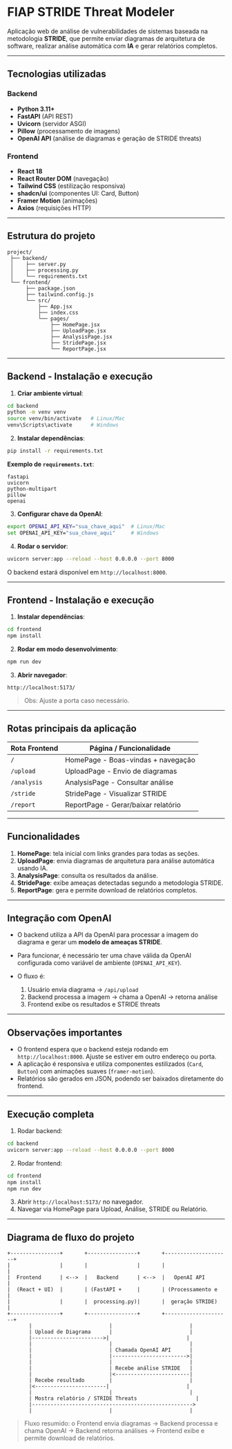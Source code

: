 # FIAP STRIDE Threat Modeler

Aplicação web de análise de vulnerabilidades de sistemas baseada na metodologia **STRIDE**, que permite enviar diagramas de arquitetura de software, realizar análise automática com **IA** e gerar relatórios completos.

---

## Tecnologias utilizadas

### Backend

* **Python 3.11+**
* **FastAPI** (API REST)
* **Uvicorn** (servidor ASGI)
* **Pillow** (processamento de imagens)
* **OpenAI API** (análise de diagramas e geração de STRIDE threats)

### Frontend

* **React 18**
* **React Router DOM** (navegação)
* **Tailwind CSS** (estilização responsiva)
* **shadcn/ui** (componentes UI: Card, Button)
* **Framer Motion** (animações)
* **Axios** (requisições HTTP)

---

## Estrutura do projeto

```
project/
 ├── backend/
 │    ├── server.py
 │    ├── processing.py
 │    └── requirements.txt
 └── frontend/
      ├── package.json
      ├── tailwind.config.js
      └── src/
          ├── App.jsx
          ├── index.css
          └── pages/
              ├── HomePage.jsx
              ├── UploadPage.jsx
              ├── AnalysisPage.jsx
              ├── StridePage.jsx
              └── ReportPage.jsx
```

---

## Backend - Instalação e execução

1. **Criar ambiente virtual**:

```bash
cd backend
python -m venv venv
source venv/bin/activate   # Linux/Mac
venv\Scripts\activate      # Windows
```

2. **Instalar dependências**:

```bash
pip install -r requirements.txt
```

**Exemplo de `requirements.txt`**:

```
fastapi
uvicorn
python-multipart
pillow
openai
```

3. **Configurar chave da OpenAI**:

```bash
export OPENAI_API_KEY="sua_chave_aqui"  # Linux/Mac
set OPENAI_API_KEY="sua_chave_aqui"     # Windows
```

4. **Rodar o servidor**:

```bash
uvicorn server:app --reload --host 0.0.0.0 --port 8000
```

O backend estará disponível em `http://localhost:8000`.

---

## Frontend - Instalação e execução

1. **Instalar dependências**:

```bash
cd frontend
npm install
```

2. **Rodar em modo desenvolvimento**:

```bash
npm run dev
```

3. **Abrir navegador**:

```
http://localhost:5173/
```

> Obs: Ajuste a porta caso necessário.

---

## Rotas principais da aplicação

| Rota Frontend | Página / Funcionalidade             |
| ------------- | ----------------------------------- |
| `/`           | HomePage - Boas-vindas + navegação  |
| `/upload`     | UploadPage - Envio de diagramas     |
| `/analysis`   | AnalysisPage - Consultar análise    |
| `/stride`     | StridePage - Visualizar STRIDE      |
| `/report`     | ReportPage - Gerar/baixar relatório |

---

## Funcionalidades

1. **HomePage**: tela inicial com links grandes para todas as seções.
2. **UploadPage**: envia diagramas de arquitetura para análise automática usando IA.
3. **AnalysisPage**: consulta os resultados da análise.
4. **StridePage**: exibe ameaças detectadas segundo a metodologia STRIDE.
5. **ReportPage**: gera e permite download de relatórios completos.

---

## Integração com OpenAI

* O backend utiliza a API da OpenAI para processar a imagem do diagrama e gerar um **modelo de ameaças STRIDE**.
* Para funcionar, é necessário ter uma chave válida da OpenAI configurada como variável de ambiente (`OPENAI_API_KEY`).
* O fluxo é:

  1. Usuário envia diagrama → `/api/upload`
  2. Backend processa a imagem → chama a OpenAI → retorna análise
  3. Frontend exibe os resultados e STRIDE threats

---

## Observações importantes

* O frontend espera que o backend esteja rodando em `http://localhost:8000`. Ajuste se estiver em outro endereço ou porta.
* A aplicação é responsiva e utiliza componentes estilizados (`Card`, `Button`) com animações suaves (`framer-motion`).
* Relatórios são gerados em JSON, podendo ser baixados diretamente do frontend.

---

## Execução completa

1. Rodar backend:

```bash
cd backend
uvicorn server:app --reload --host 0.0.0.0 --port 8000
```

2. Rodar frontend:

```bash
cd frontend
npm install
npm run dev
```

3. Abrir `http://localhost:5173/` no navegador.
4. Navegar via HomePage para Upload, Análise, STRIDE ou Relatório.

---

## Diagrama de fluxo do projeto

```text
+----------------+       +----------------+       +---------------------+
|                |       |                |       |                     |
|  Frontend      | <-->  |   Backend      | <-->  |   OpenAI API        |
|  (React + UI)  |       | (FastAPI +     |       | (Processamento e    |
|                |       |  processing.py)|       |  geração STRIDE)    |
+----------------+       +----------------+       +---------------------+
       |                         |                         |
       | Upload de Diagrama      |                         |
       |----------------------->|                         |
       |                         |                         |
       |                         | Chamada OpenAI API      |
       |                         |------------------------>|
       |                         |                         |
       |                         | Recebe análise STRIDE   |
       |                         |<------------------------|
       | Recebe resultado        |                         |
       |<-----------------------|                         |
       |                         |                         |
       | Mostra relatório / STRIDE Threats                   |
       |---------------------------------------------------->
       |                         |                         |
```

> Fluxo resumido: o Frontend envia diagramas → Backend processa e chama OpenAI → Backend retorna análises → Frontend exibe e permite download de relatórios.
